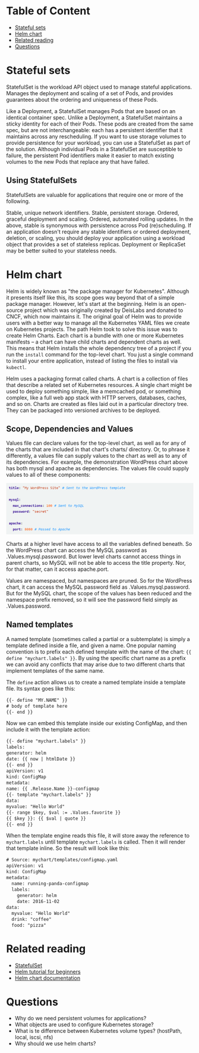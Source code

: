 # Table of Content

- [Stateful sets](#stateful-sets)
- [Helm chart](#helm-chart)
- [Related reading](#related-reading)
- [Questions](#questions)

# Stateful sets
StatefulSet is the workload API object used to manage stateful applications.
Manages the deployment and scaling of a set of Pods, and provides guarantees about the ordering and uniqueness of these Pods.

Like a Deployment, a StatefulSet manages Pods that are based on an identical container spec. Unlike a Deployment, a StatefulSet maintains a sticky identity for each of their Pods. These pods are created from the same spec, but are not interchangeable: each has a persistent identifier that it maintains across any rescheduling.
If you want to use storage volumes to provide persistence for your workload, you can use a StatefulSet as part of the solution. Although individual Pods in a StatefulSet are susceptible to failure, the persistent Pod identifiers make it easier to match existing volumes to the new Pods that replace any that have failed.

## Using StatefulSets
StatefulSets are valuable for applications that require one or more of the following.

Stable, unique network identifiers.
Stable, persistent storage.
Ordered, graceful deployment and scaling.
Ordered, automated rolling updates.
In the above, stable is synonymous with persistence across Pod (re)scheduling. If an application doesn't require any stable identifiers or ordered deployment, deletion, or scaling, you should deploy your application using a workload object that provides a set of stateless replicas. Deployment or ReplicaSet may be better suited to your stateless needs.

# Helm chart
Helm is widely known as "the package manager for Kubernetes". Although it presents itself like this, its scope goes way beyond that of a simple package manager. However, let's start at the beginning. 
Helm is an open-source project which was originally created by DeisLabs and donated to CNCF, which now maintains it. The original goal of Helm was to provide users with a better way to manage all the Kubernetes YAML files we create on Kubernetes projects. 
The path Helm took to solve this issue was to create Helm Charts. Each chart is a bundle with one or more Kubernetes manifests – a chart can have child charts and dependent charts as well.
This means that Helm installs the whole dependency tree of a project if you run the `install` command for the top-level chart. You just a single command to install your entire application, instead of listing the files to install via `kubectl`.

Helm uses a packaging format called charts. A chart is a collection of files that describe a related set of Kubernetes resources. A single chart might be used to deploy something simple, like a memcached pod, or something complex, like a full web app stack with HTTP servers, databases, caches, and so on. 
Charts are created as files laid out in a particular directory tree. They can be packaged into versioned archives to be deployed.

## Scope, Dependencies and Values
Values file can declare values for the top-level chart, as well as for any of the charts that are included in that chart's charts/ directory. Or, to phrase it differently, a values file can supply values to the chart as well as to any of its dependencies. For example, the demonstration WordPress chart above has both mysql and apache as dependencies. The values file could supply values to all of these components:

![](images/helm-variables.png)

Charts at a higher level have access to all the variables defined beneath. So the WordPress chart can access the MySQL password as .Values.mysql.password. But lower level charts cannot access things in parent charts, so MySQL will not be able to access the title property. Nor, for that matter, can it access apache.port.

Values are namespaced, but namespaces are pruned. So for the WordPress chart, it can access the MySQL password field as .Values.mysql.password. But for the MySQL chart, the scope of the values has been reduced and the namespace prefix removed, so it will see the password field simply as .Values.password.

## Named templates
A named template (sometimes called a partial or a subtemplate) is simply a template defined inside a file, and given a name. One popular naming convention is to prefix each defined template with the name of the chart: `{{ define "mychart.labels" }}`. By using the specific chart name as a prefix we can avoid any conflicts that may arise due to two different charts that implement templates of the same name.

The `define` action allows us to create a named template inside a template file. Its syntax goes like this:
````
{{- define "MY.NAME" }}
# body of template here
{{- end }}
````
Now we can embed this template inside our existing ConfigMap, and then include it with the template action:
````
{{- define "mychart.labels" }}
labels:
generator: helm
date: {{ now | htmlDate }}
{{- end }}
apiVersion: v1
kind: ConfigMap
metadata:
name: {{ .Release.Name }}-configmap
{{- template "mychart.labels" }}
data:
myvalue: "Hello World"
{{- range $key, $val := .Values.favorite }}
{{ $key }}: {{ $val | quote }}
{{- end }}
````
When the template engine reads this file, it will store away the reference to `mychart.labels` until template `mychart.labels` is called. Then it will render that template inline. So the result will look like this:
````
# Source: mychart/templates/configmap.yaml
apiVersion: v1
kind: ConfigMap
metadata:
  name: running-panda-configmap
  labels:
    generator: helm
    date: 2016-11-02
data:
  myvalue: "Hello World"
  drink: "coffee"
  food: "pizza"
````

# Related reading

- [StatefulSet](https://kubernetes.io/docs/concepts/workloads/controllers/statefulset)
- [Helm tutorial for beginners](https://blog.packagecloud.io/what-is-a-helm-chart-a-tutorial-for-kubernetes-beginners)
- [Helm chart documentation](https://helm.sh/docs/topics/charts)

# Questions

- Why do we need persistent volumes for applications?
- What objects are used to configure Kubernetes storage?
- What is te difference between Kubernetes volume types? (hostPath, local, iscsi, nfs)
- Why should we use helm charts?
